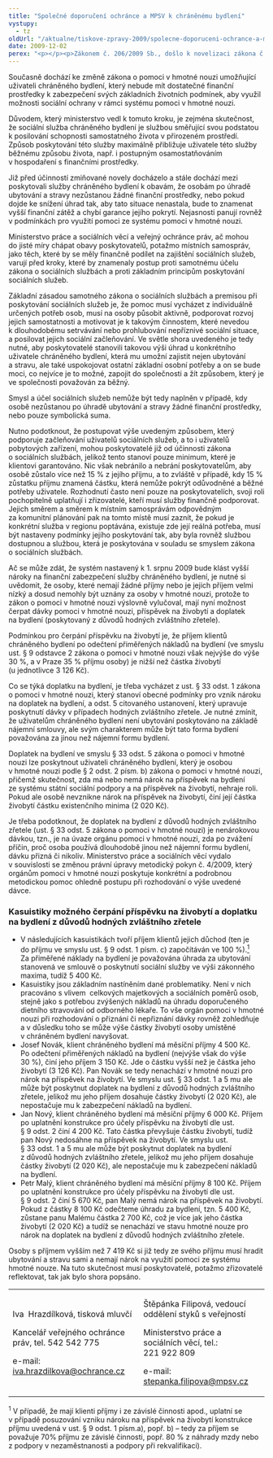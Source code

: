 ```yaml
---
title: "Společné doporučení ochránce a MPSV k chráněnému bydlení"
vystupy:
  - tz
oldUrl: "/aktualne/tiskove-zpravy-2009/spolecne-doporuceni-ochrance-a-mpsv-k-chranenemu-bydleni"
date: 2009-12-02
perex: "<p></p><p>Zákonem č. 206/2009 Sb., došlo k novelizaci zákona č. 108/2006 Sb., o sociálních službách (dále jen zákon o sociálních službách), a zákona č. 111/2006 Sb., o pomoci v hmotné nouzi (dále jen zákon o pomoci v hmotné nouzi), s účinností od 1. srpna 2009.</p><p>Jednou ze změn, kterou novela přinesla, je i to, se na uživatele služby chráněného bydlení již nadále nevztahuje zaručený minimální zůstatek příjmu po úhradě stravy a ubytování ve výši 15 % příjmu. </p>"
---
```


<!-- imported from the old website -->

<p>Současně dochází ke změně zákona o pomoci v hmotné nouzi umožňující uživateli chráněného bydlení, který nebude mít dostatečné finanční prostředky k zabezpečení svých základních životních podmínek, aby využil možnosti sociální ochrany v rámci systému pomoci v hmotné nouzi.</p><p>Důvodem, který ministerstvo vedl k tomuto kroku, je zejména skutečnost, že sociální služba chráněného bydlení je službou směřující svou podstatou k posilování schopnosti samostatného života v přirozeném prostředí. Způsob poskytování této služby maximálně přibližuje uživatele této služby běžnému způsobu života, např. i postupným osamostatňováním v hospodaření s finančními prostředky.</p><p>Již před účinností zmiňované novely docházelo a stále dochází mezi poskytovali služby chráněného bydlení k obavám, že osobám po úhradě ubytování a stravy nezůstanou žádné finanční prostředky, nebo pokud dojde ke snížení úhrad tak, aby tato situace nenastala, bude to znamenat vyšší finanční zátěž a chybí garance jejího pokrytí. Nejasnosti panují rovněž v podmínkách pro využití pomoci ze systému pomoci v hmotné nouzi.</p><p>Ministerstvo práce a sociálních věcí a veřejný ochránce práv, ač mohou do jisté míry chápat obavy poskytovatelů, potažmo místních samospráv, jako těch, které by se měly finančně podílet na zajištění sociálních služeb, varují před kroky, které by znamenaly postup proti samotnému účelu zákona o sociálních službách a proti základním principům poskytování sociálních služeb.</p><p>Základní zásadou samotného zákona o sociálních službách a premisou při poskytování sociálních služeb je, že pomoc musí vycházet z individuálně určených potřeb osob, musí na osoby působit aktivně, podporovat rozvoj jejich samostatnosti a motivovat je k takovým činnostem, které nevedou k dlouhodobému setrvávání nebo prohlubování nepříznivé sociální situace, a posilovat jejich sociální začleňování. Ve světle shora uvedeného je tedy nutné, aby poskytovatelé stanovili takovou výši úhrad u konkrétního uživatele chráněného bydlení, která mu umožní zajistit nejen ubytování a stravu, ale také uspokojovat ostatní základní osobní potřeby a on se bude moci, co nejvíce je to možné, zapojit do společnosti a žít způsobem, který je ve společnosti považován za běžný. </p><p>Smysl a účel sociálních služeb nemůže být tedy naplněn v případě, kdy osobě nezůstanou po úhradě ubytování a stravy žádné finanční prostředky, nebo pouze symbolická suma. </p><p>Nutno podotknout, že postupovat výše uvedeným způsobem, který podporuje začleňování uživatelů sociálních služeb, a to i uživatelů pobytových zařízení, mohou poskytovatelé již od účinnosti zákona o sociálních službách, jelikož tento stanoví pouze minimum, které je klientovi garantováno. Nic však nebránilo a nebrání poskytovatelům, aby osobě zůstalo více než 15 % z jejího příjmu, a to zvláště v případě, kdy 15 % zůstatku příjmu znamená částku, která nemůže pokrýt odůvodněné a běžné potřeby uživatele. Rozhodnutí často není pouze na poskytovatelích, svoji roli pochopitelně uplatňují i zřizovatelé, kteří musí služby finančně podporovat. Jejich směrem a směrem k místním samosprávám odpovědným za komunitní plánování pak na tomto místě musí zaznít, že pokud je konkrétní služba v regionu poptávána, existuje zde její reálná potřeba, musí být nastaveny podmínky jejího poskytování tak, aby byla rovněž službou dostupnou a službou, která je poskytována v souladu se smyslem zákona o sociálních službách.</p><p>Ač se může zdát, že systém nastavený k 1. srpnu 2009 bude klást vyšší nároky na finanční zabezpečení služby chráněného bydlení, je nutné si uvědomit, že osoby, které nemají žádné příjmy nebo je jejich příjem velmi nízký a dosud nemohly být uznány za osoby v hmotné nouzi, protože to zákon o pomoci v hmotné nouzi výslovně vylučoval, mají nyní možnost čerpat dávky pomoci v hmotné nouzi, příspěvek na živobytí a doplatek na bydlení (poskytovaný z důvodů hodných zvláštního zřetele). </p><p>Podmínkou pro čerpání příspěvku na živobytí je, že příjem klientů chráněného bydlení po odečtení přiměřených nákladů na bydlení (ve smyslu ust. § 9 odstavce 2 zákona o pomoci v hmotné nouzi však nejvýše do výše 30 %, a v Praze 35 % příjmu osoby) je nižší než částka živobytí (u jednotlivce 3 126 Kč).</p><p>Co se týká doplatku na bydlení, je třeba vycházet z ust. § 33 odst. 1 zákona o pomoci v hmotné nouzi, který stanoví obecné podmínky pro vznik nároku na doplatek na bydlení, a odst. 5 citovaného ustanovení, který upravuje poskytnutí dávky v případech hodných zvláštního zřetele. Je nutné zmínit, že uživatelům chráněného bydlení není ubytování poskytováno na základě nájemní smlouvy, ale svým charakterem může být tato forma bydlení považována za jinou než nájemní formu bydlení.</p><p>Doplatek na bydlení ve smyslu § 33 odst. 5 zákona o pomoci v hmotné nouzi lze poskytnout uživateli chráněného bydlení, který je osobou v hmotné nouzi podle § 2 odst. 2 písm. b) zákona o pomoci v hmotné nouzi, přičemž skutečnost, zda má nebo nemá nárok na příspěvek na bydlení ze systému státní sociální podpory a na příspěvek na živobytí, nehraje roli. Pokud ale osobě nevznikne nárok na příspěvek na živobytí, činí její částka živobytí částku existenčního minima (2 020 Kč).</p><p>Je třeba podotknout, že doplatek na bydlení z důvodů hodných zvláštního zřetele (ust. § 33 odst. 5 zákona o pomoci v hmotné nouzi) je nenárokovou dávkou, tzn., je na úvaze orgánu pomoci v hmotné nouzi, zda po zvážení příčin, proč osoba používá dlouhodobě jinou než nájemní formu bydlení, dávku přizná či nikoliv. Ministerstvo práce a sociálních věcí vydalo v souvislosti se změnou právní úpravy metodický pokyn č. 4/2009, který orgánům pomoci v hmotné nouzi poskytuje konkrétní a podrobnou metodickou pomoc ohledně postupu při rozhodování o výše uvedené dávce.</p><h3>Kasuistiky možného čerpání příspěvku na živobytí a doplatku na bydlení z důvodů hodných zvláštního zřetele</h3><ul><li>V následujících kasuistikách tvoří příjem klientů jejich důchod (ten je do příjmu ve smyslu ust. § 9 odst. 1 písm. c) započítáván ve 100 %).<a href="https://www.ochrance.cz/aktualne/tiskove-zpravy-2009/#note0"><sup>1</sup></a> Za přiměřené náklady na bydlení je považována úhrada za ubytování stanovená ve smlouvě o poskytnutí sociální služby ve výši zákonného maxima, tudíž 5 400 Kč. </li><li>Kasuistiky jsou základním nastíněním dané problematiky. Není v nich pracováno s vlivem  celkových majetkových a sociálních poměrů osob, stejně jako s potřebou zvýšených nákladů na úhradu doporučeného dietního stravování od odborného lékaře. To vše orgán pomoci v hmotné nouzi při rozhodování o přiznání či nepřiznání dávky rovněž zohledňuje a v důsledku toho se může výše částky živobytí osoby umístěné v chráněném bydlení navyšovat.</li><li>Josef Novák, klient chráněného bydlení má měsíční příjmy 4 500 Kč. Po odečtení přiměřených nákladů na bydlení (nejvýše však do výše 30 %), činí jeho příjem 3 150 Kč. Jde o částku vyšší než je částka jeho živobytí (3 126 Kč). Pan Novák se tedy nenachází v hmotné nouzi pro nárok na příspěvek na živobytí. Ve smyslu ust. § 33 odst. 1 a 5 mu ale může být poskytnut doplatek na bydlení z důvodů hodných zvláštního zřetele, jelikož mu jeho příjem dosahuje částky živobytí (2 020 Kč), ale nepostačuje mu k zabezpečení nákladů na bydlení. </li><li>Jan Nový, klient chráněného bydlení má měsíční příjmy 6 000 Kč. Příjem po uplatnění konstrukce pro účely příspěvku na živobytí dle ust. § 9 odst. 2 činí 4 200 Kč. Tato částka převyšuje částku živobytí, tudíž pan Nový nedosáhne na příspěvek na živobytí. Ve smyslu ust. § 33 odst. 1 a 5 mu ale může být poskytnut doplatek na bydlení z důvodů hodných zvláštního zřetele, jelikož mu jeho příjem dosahuje částky živobytí (2 020 Kč), ale nepostačuje mu k zabezpečení nákladů na bydlení.</li><li>Petr Malý, klient chráněného bydlení má měsíční příjmy 8 100 Kč. Příjem po uplatnění konstrukce pro účely příspěvku na živobytí dle ust. § 9 odst. 2 činí 5 670 Kč, pan Malý nemá nárok na příspěvek na živobytí. Pokud z částky 8 100 Kč odečteme úhradu za bydlení, tzn. 5 400 Kč, zůstane panu Malému částka 2 700 Kč, což je více jak jeho částka živobytí (2 020 Kč) a tudíž se nenachází ve stavu hmotné nouze pro nárok na doplatek na bydlení z důvodů hodných zvláštního zřetele. </li></ul><p>Osoby s příjmem vyšším než 7 419 Kč si již tedy ze svého příjmu musí hradit ubytování a stravu sami a nemají nárok na využití pomoci ze systému hmotné nouze. Na tuto skutečnost musí poskytovatelé, potažmo zřizovatelé reflektovat, tak jak bylo shora popsáno.</p><table><tbody><tr><td><p>Iva  Hrazdílková, tisková mluvčí</p><p>Kancelář veřejného ochránce práv, tel. 542 542 775</p><p>e-mail:  <a href="mailto:iva.hrazdilkova@ochrance.cz">iva.hrazdilkova@ochrance.cz</a></p></td><td><p>Štěpánka Filipová, vedoucí oddělení styků s veřejností </p><p>Ministerstvo práce a sociálních věcí, tel.: 221 922 809</p><p>e-mail: <a href="mailto:stepanka.filipova@mpsv.cz">stepanka.filipova@mpsv.cz</a> </p></td></tr></tbody></table><p><sup>1</sup> V případě, že mají klienti příjmy i ze závislé činnosti apod., uplatní se v případě posuzování vzniku nároku na příspěvek na živobytí konstrukce příjmu uvedená v ust. § 9 odst. 1 písm.a), popř. b) – tedy za příjem se považuje 70% příjmu ze závislé činnosti, popř. 80 % z náhrady mzdy nebo z podpory v nezaměstnanosti a podpory při rekvalifikaci).</p>
